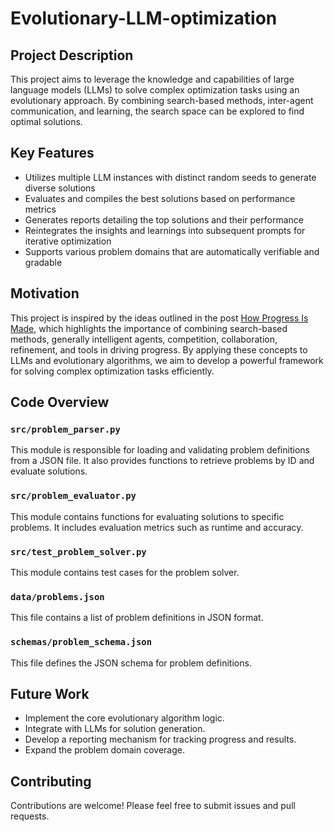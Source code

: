 # Evolutionary-LLM-optimization

## Project Description

This project aims to leverage the knowledge and capabilities of large language models (LLMs) to solve complex optimization tasks using an evolutionary approach. By combining search-based methods, inter-agent communication, and learning, the search space can be explored to find optimal solutions.

## Key Features

* Utilizes multiple LLM instances with distinct random seeds to generate diverse solutions
* Evaluates and compiles the best solutions based on performance metrics
* Generates reports detailing the top solutions and their performance
* Reintegrates the insights and learnings into subsequent prompts for iterative optimization
* Supports various problem domains that are automatically verifiable and gradable

## Motivation

This project is inspired by the ideas outlined in the post [How Progress Is Made](https://instrumentalcomplexity.com/posts/how-progress-is-made-part-1/), which highlights the importance of combining search-based methods, generally intelligent agents, competition, collaboration, refinement, and tools in driving progress. By applying these concepts to LLMs and evolutionary algorithms, we aim to develop a powerful framework for solving complex optimization tasks efficiently.

## Code Overview

### `src/problem_parser.py`

This module is responsible for loading and validating problem definitions from a JSON file. It also provides functions to retrieve problems by ID and evaluate solutions.

### `src/problem_evaluator.py`

This module contains functions for evaluating solutions to specific problems. It includes evaluation metrics such as runtime and accuracy.

### `src/test_problem_solver.py`

This module contains test cases for the problem solver.

### `data/problems.json`

This file contains a list of problem definitions in JSON format.

### `schemas/problem_schema.json`

This file defines the JSON schema for problem definitions.

## Future Work

* Implement the core evolutionary algorithm logic.
* Integrate with LLMs for solution generation.
* Develop a reporting mechanism for tracking progress and results.
* Expand the problem domain coverage.

## Contributing

Contributions are welcome! Please feel free to submit issues and pull requests.